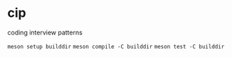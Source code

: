 # cip
coding interview patterns


`meson setup builddir`
`meson compile -C builddir`
`meson test -C builddir`
